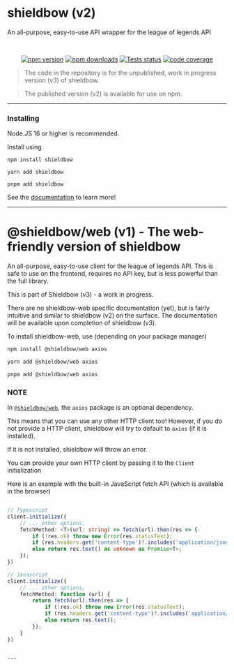 # shieldbow (v2)

An all-purpose, easy-to-use API wrapper for the league of legends API
<div align="center">
	<br />
	<p>
		<a href="https://www.npmjs.com/package/shieldbow"><img src="https://img.shields.io/npm/v/shieldbow.svg?maxAge=3600&style=for-the-badge" alt="npm version" /></a>
		<a href="https://www.npmjs.com/package/shieldbow"><img src="https://img.shields.io/npm/dt/shieldbow.svg?maxAge=3600&style=for-the-badge" alt="npm downloads" /></a>
		<a href="https://github.com/TheDrone7/shieldbow/actions"><img src="https://img.shields.io/github/actions/workflow/status/TheDrone7/shieldbow/nodejs-ci.yml?branch=main&color=%2322b822&style=for-the-badge" alt="Tests status" /></a>
		<a href="https://codecov.io/gh/TheDrone7/shieldbow"><img src="https://img.shields.io/codecov/c/gh/TheDrone7/shieldbow?style=for-the-badge" alt="code coverage" /></a>
	</p>
</div>

> The code in the repository is for the unpublished, work in progress version (v3) of shieldbow.

> The published version (v2) is available for use on npm.

---

### Installing

Node.JS 16 or higher is recommended.

Install using 
```
npm install shieldbow

yarn add shieldbow

pnpm add shieldbow
```

See the [documentation](https://thedrone7.github.io/shieldbow/) to learn more!

---

# @shieldbow/web (v1) - The web-friendly version of shieldbow

An all-purpose, easy-to-use client for the league of legends API.
This is safe to use on the frontend, requires no API key, but is less powerful than the full library.

This is part of Shieldbow (v3) - a work in progress.

There are no shieldbow-web specific documentation (yet), but is fairly intuitive and similar to shieldbow (v2) on the surface.
The documentation will be available upon completion of shieldbow (v3).

To install shieldbow-web, use (depending on your package manager)
```bash
npm install @shieldbow/web axios

yarn add @shieldbow/web axios

pnpm add @shieldbow/web axios
```

### NOTE

In [`@shieldbow/web`](https://npmjs.com/package/@shieldbow/web), the `axios` package is an optional dependency.

This means that you can use any other HTTP client too! However, if you do not provide a HTTP client,
shieldbow will try to default to `axios` (if it is installed).

If it is not installed, shieldbow will throw an error.

You can provide your own HTTP client by passing it to the `Client` initialization

Here is an example with the built-in JavaScript fetch API (which is available in the browser)
```ts

// Typescript
client.initialize({
	// ... other options,
	fetchMethod: <T>(url: string) => fetch(url).then(res => {
		if (!res.ok) throw new Error(res.statusText);
		if (res.headers.get('content-type')?.includes('application/json')) return res.json() as Promise<T>;
		else return res.text() as unknown as Promise<T>;
	});
})

// Javascript
client.initialize({
	// ... other options,
	fetchMethod: function (url) {
		return fetch(url).then(res => {
			if (!res.ok) throw new Error(res.statusText);
			if (res.headers.get('content-type')?.includes('application/json')) return res.json();
			else return res.text();
		});
	}
})
```
```

---
